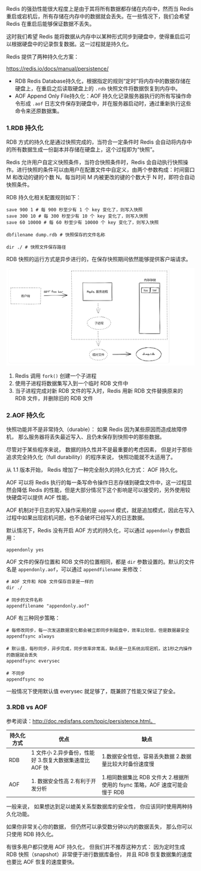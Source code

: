 Redis 的强劲性能很大程度上是由于其将所有数据都存储在内存中，然而当 Redis 重启或宕机后，所有存储在内存中的数据就会丢失。在一些情况下，我们会希望 Redis 在重启后能够保证数据不丢失。

这时我们希望 Redis 能将数据从内存中以某种形式同步到硬盘中，使得重启后可以根据硬盘中的记录恢复数据。这一过程就是持久化。

Redis 提供了两种持久化方案：

https://redis.io/docs/manual/persistence/

- RDB  Redis Database持久化，根据指定的规则“定时”将内存中的数据存储在硬盘上，在重启之后读取硬盘上的 `.rdb` 快照文件将数据恢复到内存中。
- AOF  Append Only File持久化：AOF 持久化记录服务器执行的所有写操作命令形成 `.aof` 日志文件保存到硬盘中，并在服务器启动时，通过重新执行这些命令来还原数据集。

### 1.RDB 持久化

RDB 方式的持久化是通过快照完成的，当符合一定条件时 Redis 会自动将内存中的所有数据生成一份副本并存储在硬盘上，这个过程即为“快照”。

Redis 允许用户自定义快照条件，当符合快照条件时，Redis 会自动执行快照操作。进行快照的条件可以由用户在配置文件中自定义，由两个参数构成：时间窗口 M 和改动的键的个数  N。每当时间 M 内被更改的键的个数大于 N 时，即符合自动快照条件。

RDB 持久化相关配置规则如下：

```shell
save 900 1 # 每 900 秒至少有 1 个 key 变化了，则写入快照
save 300 10 # 每 300 秒至少有 10 个 key 变化了，则写入快照
save 60 10000 # 每 60 秒至少有 10000 个 key 变化了，则写入快照

dbfilename dump.rdb # 快照保存的文件名称

dir ./ # 快照文件保存路径
```

RDB 快照的运行方式是异步进行的，在保存快照期间依然能够提供客户端请求。

![image-20220503234520033](../../image/image-20220503234520033.png)

1. Redis 调用 `fork()` 创建一个子进程
2. 使用子进程将数据集写入到一个临时 RDB 文件中
3. 当子进程完成对新 RDB 文件的写入时，Redis 用新 RDB 文件替换原来的 RDB 文件，并删除旧的 RDB 文件

### 2.AOF 持久化

快照功能并不是非常持久（durable）： 如果 Redis 因为某些原因而造成故障停机， 那么服务器将丢失最近写入、且仍未保存到快照中的那些数据。

尽管对于某些程序来说， 数据的持久性并不是最重要的考虑因素， 但是对于那些追求完全持久化（full durability）的程序来说， 快照功能就不太适用了。

从 1.1 版本开始， Redis 增加了一种完全耐久的持久化方式： AOF 持久化。

AOF 可以将 Redis 执行的每一条写命令操作日志存储到硬盘文件中，这一过程显然会降低 Redis 的性能，但是大部分情况下这个影响是可以接受的，另外使用较快硬盘可以提供 AOF 性能。

AOF 机制对于日志的写入操作采用的是 `append` 模式，就是追加模式，因此在写入过程中如果出现宕机问题，也不会破坏已经写入的日志数据。

默认情况下，Redis 没有开启 AOF 方式的持久化，可以通过 `appendonly` 参数启用：

```shell
appendonly yes
```

AOF 文件的保存位置和 RDB 文件的位置相同，都是 `dir` 参数设置的。默认的文件名是 `appendonly.aof`，可以通过 `appendfilename` 来修改：

```shell
# AOF 文件和 RDB 文件保存目录是一样的
dir ./

# 同步的文件名称
appendfilename "appendonly.aof"
```

AOF 有三种同步策略：

```shell
# 每修改同步，每一次发送数据变化都会被立即同步到磁盘中，效率比较低，但是数据最安全
appendfsync always

# 默认值，每秒同步，异步完成，同步效率非常高，缺点是一旦系统出现宕机，这1秒之内操作的数据就会丢失
appendfsync everysec

# 不同步
appendfsync no
```

一般情况下使用默认值 everysec 就足够了，既兼顾了性能又保证了安全。

### 3.RDB vs AOF

参考阅读：http://doc.redisfans.com/topic/persistence.html。

| 持久化方式 | 优点                                                     | 缺点                                                         |
| ---------- | -------------------------------------------------------- | ------------------------------------------------------------ |
| RDB        | 1 文件小  2.异步备份，性能好 3.恢复大数据集速度比 AOF 快 | 1.数据安全性低，容易丢失数据 2.数据量比较大时备份速度慢      |
| AOF        | 1. 数据安全性高 2.有利于开发分析                         | 1.相同数据集比 RDB 文件大 2.根据所使用的 fsync 策略，AOF 速度可能会慢于 RDB |

一般来说， 如果想达到足以媲美关系型数据库的安全性， 你应该同时使用两种持久化功能。

如果你非常关心你的数据， 但仍然可以承受数分钟以内的数据丢失， 那么你可以只使用 RDB 持久化。

有很多用户都只使用 AOF 持久化， 但我们并不推荐这种方式： 因为定时生成 RDB 快照（snapshot）非常便于进行数据库备份， 并且 RDB 恢复数据集的速度也要比 AOF 恢复的速度要快。













